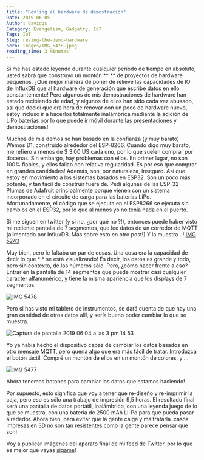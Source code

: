 ```yaml
---
title: "Rev'ing el hardware de demostración"
Date: 2019-06-05
Author: davidgs
Category: Evangelism, Gadgetry, IoT
Tags: IoT
Slug: reving-the-demo-hardware
hero: images/IMG_5478.jpeg
reading_time: 3 minutes
---
```


Si me has estado leyendo durante cualquier periodo de tiempo en absoluto, usted sabrá que construyo un montón ** ** de proyectos de hardware pequeños. ¿Qué mejor manera de poner de relieve las capacidades de IO de InfluxDB que al hardware de generación que escribe datos en ello constantemente! Pero algunos de mis demostraciones de hardware han estado recibiendo de edad, y algunos de ellos han sido cada vez abusado, así que decidí que era hora de renovar con un poco de hardware nuevo, estoy incluso ir a hacerlos totalmente inalámbrica mediante la adición de LiPo baterías por lo que puede ir móvil durante las presentaciones y demostraciones!

Muchos de mis demos se han basado en la confianza (y muy barato) Wemos D1, construido alrededor del ESP-8266. Cuando digo muy barato, me refiero a menos de $ 3.00 US cada uno, por lo que suelen comprar por docenas. Sin embargo, hay problemas con ellos. En primer lugar, no son 100% fiables, y ellos fallan con relativa regularidad. Es por eso que comprar en grandes cantidades! Además, son, por naturaleza, inseguro. Así que estoy en movimiento a los sistemas basados en ESP32. Son un poco más potente, y tan fácil de construir fuera de. Pedí algunas de las ESP-32 Plumas de Adafruit principalmente porque vienen con un sistema incorporado en el circuito de carga para las baterías LiPo. Afortunadamente, el código que se ejecuta en el ESP8266 se ejecuta sin cambios en el ESP32, por lo que al menos yo no tenía nada en el puerto.

Si me siguen en twitter (y si no, ¿por qué no ?!), entonces puede haber visto mi reciente pantalla de 7 segmentos, que lee datos de un corredor de MQTT (alimentado por InfluxDB. Más sobre esto en otro post!) Y la muestra . ! [IMG 5243](/posts/category/iot/iot-hardware/images/IMG_5243.jpeg)

Muy bien, pero le faltaba un par de cosas. Una cosa era la capacidad de decir lo que * * se está visualizando! Es decir, los datos es grande y todo, pero sin contexto, de los números sólo. Pero, ¿cómo hacer frente a eso? Entrar en la pantalla de 14 segmentos que puede mostrar casi cualquier carácter alfanumérico, y tiene la misma apariencia que los displays de 7 segmentos.

![IMG 5478](/posts/category/iot/iot-hardware/images/IMG_5478.jpeg)

Pero si has visto mi tablero de instrumentos, se dará cuenta de que hay una gran cantidad de otros datos allí, y sería bueno poder cambiar lo que se muestra.

![Captura de pantalla 2019 06 04 a las 3 pm 14 53](/posts/category/iot/iot-hardware/images/Screen-Shot-2019-06-04-at-3.14.53-PM.png)

Yo ya había hecho el dispositivo capaz de cambiar los datos basados en otro mensaje MQTT, pero quería algo que era más fácil de tratar. Introduzca el botón táctil. Compré un montón de ellos en un montón de colores, y ...

![IMG 5477](/posts/category/iot/iot-hardware/images/IMG_5477.jpeg)

Ahora tenemos botones para cambiar los datos que estamos haciendo!

Por supuesto, esto significa que voy a tener que re-diseño y re-imprimir la caja, pero eso es sólo una<checks notes> trabajo de impresión 9,5 horas. El resultado final será una pantalla de datos portátil, inalámbrico, con una leyenda juego de lo que se muestra, con una batería de 2500 mAh Li-Po para que pueda pasar alrededor. Ahora bien, para evitar que la gente caiga y maltratarla. casos impresas en 3D no son tan resistentes como la gente parece pensar que son!

Voy a publicar imágenes del aparato final de mi feed de Twitter, por lo que es mejor que vayas [sígame](https://twitter.com/intent/follow?screen_name=davidgsIoT)!
